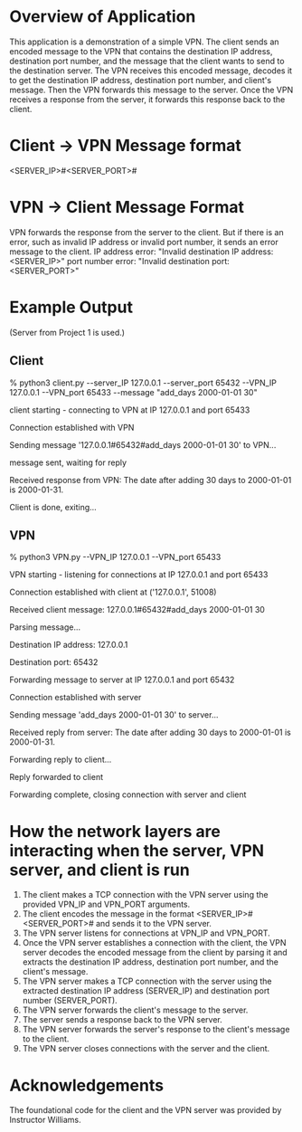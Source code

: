 # Overview of Application
This application is a demonstration of a simple VPN. The client sends an encoded message to the VPN that contains the destination IP address, destination port number, and the message that the client wants to send to the destination server. The VPN receives this encoded message, decodes it to get the destination IP address, destination port number, and client's message. Then the VPN forwards this message to the server. Once the VPN receives a response from the server, it forwards this response back to the client.

# Client -> VPN Message format
<SERVER_IP>#<SERVER_PORT>#<message>

# VPN -> Client Message Format
VPN forwards the response from the server to the client. But if there is an error, such as invalid IP address or invalid port number, it sends an error message to the client.
IP address error: "Invalid destination IP address: <SERVER_IP>"
port number error: "Invalid destination port: <SERVER_PORT>"

# Example Output
(Server from Project 1 is used.)
## Client 
% python3 client.py --server_IP 127.0.0.1 --server_port 65432 --VPN_IP 127.0.0.1 --VPN_port 65433 --message "add_days 2000-01-01 30"

client starting - connecting to VPN at IP 127.0.0.1 and port 65433

Connection established with VPN

Sending message '127.0.0.1#65432#add_days 2000-01-01 30' to VPN...

message sent, waiting for reply

Received response from VPN: The date after adding 30 days to 2000-01-01 is 2000-01-31.

Client is done, exiting...

## VPN
% python3 VPN.py --VPN_IP 127.0.0.1 --VPN_port 65433

VPN starting - listening for connections at IP 127.0.0.1 and port 65433

Connection established with client at ('127.0.0.1', 51008)

Received client message: 127.0.0.1#65432#add_days 2000-01-01 30

Parsing message...

Destination IP address: 127.0.0.1

Destination port: 65432

Forwarding message to server at IP 127.0.0.1 and port 65432

Connection established with server

Sending message 'add_days 2000-01-01 30' to server...

Received reply from server: The date after adding 30 days to 2000-01-01 is 2000-01-31.

Forwarding reply to client...

Reply forwarded to client

Forwarding complete, closing connection with server and client

# How the network layers are interacting when the server, VPN server, and client is run
1. The client makes a TCP connection with the VPN server using the provided VPN_IP and VPN_PORT arguments.
2. The client encodes the message in the format <SERVER_IP>#<SERVER_PORT>#<message> and sends it to the VPN server.
3. The VPN server listens for connections at VPN_IP and VPN_PORT.
4. Once the VPN server establishes a connection with the client, the VPN server decodes the encoded message from the client by parsing it and extracts the destination IP address, destination port number, and the client's message.
5. The VPN server makes a TCP connection with the server using the extracted destination IP address (SERVER_IP) and destination port number (SERVER_PORT).
6. The VPN server forwards the client's message to the server.
7. The server sends a response back to the VPN server.
8. The VPN server forwards the server's response to the client's message to the client.
9. The VPN server closes connections with the server and the client.

# Acknowledgements
The foundational code for the client and the VPN server was provided by Instructor Williams.
